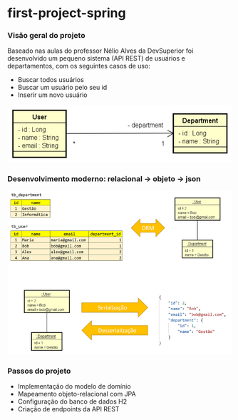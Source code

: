 # first-project-spring

### Visão geral do projeto

Baseado nas aulas do professor Nélio Alves da DevSuperior foi desenvolvido um pequeno sistema (API REST) de usuários e departamentos, com os seguintes casos de uso:

- Buscar todos usuários
- Buscar um usuário pelo seu id
- Inserir um novo usuário

![Image](img/dominio.png "Modelo conceitual")

### Desenvolvimento moderno: relacional -> objeto -> json

![Image](img/objetos.png "Objetos")

### Passos do projeto

- Implementação do modelo de domínio
- Mapeamento objeto-relacional com JPA
- Configuração do banco de dados H2
- Criação de endpoints da API REST




